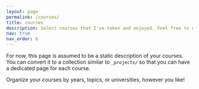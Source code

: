 ```yaml
---
layout: page
permalink: /courses/
title: courses
description: Select courses that I've taken and enjoyed. Feel free to use my notes as references! 
nav: true
nav_order: 6
---
```


For now, this page is assumed to be a static description of your courses. You can convert it to a collection similar to `_projects/` so that you can have a dedicated page for each course.

Organize your courses by years, topics, or universities, however you like!
